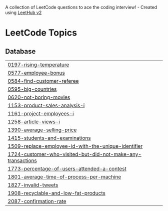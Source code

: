A collection of LeetCode questions to ace the coding interview! - Created using [LeetHub v2](https://github.com/arunbhardwaj/LeetHub-2.0)
<!---LeetCode Topics Start-->
# LeetCode Topics
## Database
|  |
| ------- |
| [0197-rising-temperature](https://github.com/Almeerakhan/leetcode/tree/master/0197-rising-temperature) |
| [0577-employee-bonus](https://github.com/Almeerakhan/leetcode/tree/master/0577-employee-bonus) |
| [0584-find-customer-referee](https://github.com/Almeerakhan/leetcode/tree/master/0584-find-customer-referee) |
| [0595-big-countries](https://github.com/Almeerakhan/leetcode/tree/master/0595-big-countries) |
| [0620-not-boring-movies](https://github.com/Almeerakhan/leetcode/tree/master/0620-not-boring-movies) |
| [1153-product-sales-analysis-i](https://github.com/Almeerakhan/leetcode/tree/master/1153-product-sales-analysis-i) |
| [1161-project-employees-i](https://github.com/Almeerakhan/leetcode/tree/master/1161-project-employees-i) |
| [1258-article-views-i](https://github.com/Almeerakhan/leetcode/tree/master/1258-article-views-i) |
| [1390-average-selling-price](https://github.com/Almeerakhan/leetcode/tree/master/1390-average-selling-price) |
| [1415-students-and-examinations](https://github.com/Almeerakhan/leetcode/tree/master/1415-students-and-examinations) |
| [1509-replace-employee-id-with-the-unique-identifier](https://github.com/Almeerakhan/leetcode/tree/master/1509-replace-employee-id-with-the-unique-identifier) |
| [1724-customer-who-visited-but-did-not-make-any-transactions](https://github.com/Almeerakhan/leetcode/tree/master/1724-customer-who-visited-but-did-not-make-any-transactions) |
| [1773-percentage-of-users-attended-a-contest](https://github.com/Almeerakhan/leetcode/tree/master/1773-percentage-of-users-attended-a-contest) |
| [1801-average-time-of-process-per-machine](https://github.com/Almeerakhan/leetcode/tree/master/1801-average-time-of-process-per-machine) |
| [1827-invalid-tweets](https://github.com/Almeerakhan/leetcode/tree/master/1827-invalid-tweets) |
| [1908-recyclable-and-low-fat-products](https://github.com/Almeerakhan/leetcode/tree/master/1908-recyclable-and-low-fat-products) |
| [2087-confirmation-rate](https://github.com/Almeerakhan/leetcode/tree/master/2087-confirmation-rate) |
<!---LeetCode Topics End-->